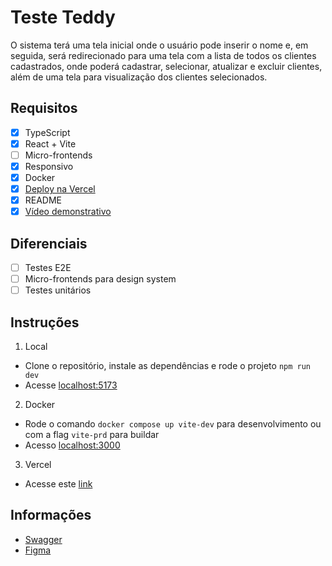 # Teste Teddy

O sistema terá uma tela inicial onde o usuário pode inserir o nome e, em seguida, será
redirecionado para uma tela com a lista de todos os clientes cadastrados, onde poderá
cadastrar, selecionar, atualizar e excluir clientes, além de uma tela para visualização dos
clientes selecionados.

## Requisitos

- [x] TypeScript
- [x] React + Vite
- [ ] Micro-frontends
- [x] Responsivo
- [x] Docker
- [x] [Deploy na Vercel](https://teddy-dun.vercel.app/)
- [x] README
- [x] [Vídeo demonstrativo](https://youtu.be/iIVlRiMKfI0)

## Diferenciais

- [ ] Testes E2E
- [ ] Micro-frontends para design system
- [ ] Testes unitários

## Instruções

1. Local

- Clone o repositório, instale as dependências e rode o projeto `npm run dev`
- Acesse [localhost:5173](http://localhost:5173/)

2. Docker

- Rode o comando `docker compose up vite-dev` para desenvolvimento ou com a flag `vite-prd` para buildar
- Acesso [localhost:3000](http://localhost:3000/)

3. Vercel

- Acesse este [link](https://teddy-dun.vercel.app/)

## Informações

- [Swagger](https://boasorte.teddybackoffice.com.br/docs)
- [Figma](https://www.figma.com/design/HIy3zEOdvNhK4ysAdNSKXR/Teste-Front-End---Teddy?node-id=2-466&t=bFqAwgBzq0sTVD0P-1)
